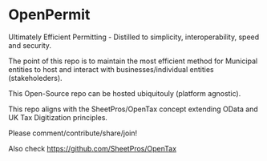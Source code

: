 # OpenPermit

Ultimately Efficient Permitting - Distilled to simplicity, interoperability, speed and security. 

The point of this repo is to maintain the most efficient method for Municipal entities to host and interact with businesses/individual entities (stakeholeders).

This Open-Source repo can be hosted ubiquitouly (platform agnostic). 

This repo aligns with the SheetPros/OpenTax concept extending OData and UK Tax Digitization principles. 

Please comment/contribute/share/join!

Also check https://github.com/SheetPros/OpenTax

